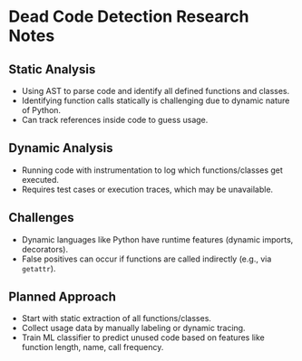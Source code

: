 # Dead Code Detection Research Notes

## Static Analysis
- Using AST to parse code and identify all defined functions and classes.
- Identifying function calls statically is challenging due to dynamic nature of Python.
- Can track references inside code to guess usage.

## Dynamic Analysis
- Running code with instrumentation to log which functions/classes get executed.
- Requires test cases or execution traces, which may be unavailable.

## Challenges
- Dynamic languages like Python have runtime features (dynamic imports, decorators).
- False positives can occur if functions are called indirectly (e.g., via `getattr`).

## Planned Approach
- Start with static extraction of all functions/classes.
- Collect usage data by manually labeling or dynamic tracing.
- Train ML classifier to predict unused code based on features like function length, name, call frequency.